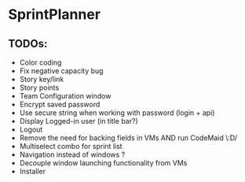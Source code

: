 # SprintPlanner
## TODOs:
* Color coding
* Fix negative capacity bug
* Story key/link
* Story points
* Team Configuration window 
* Encrypt saved password
* Use secure string when working with password (login + api)
* Display Logged-in user (in title bar?)
* Logout
* Remove the need for backing fields in VMs AND run CodeMaid \\:D/
* Multiselect combo for sprint list
* Navigation instead of windows ?
* Decouple window launching functionality from VMs
* Installer


